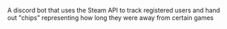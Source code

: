 A discord bot that uses the Steam API to track registered users and hand out "chips" representing how long they were away from certain games
